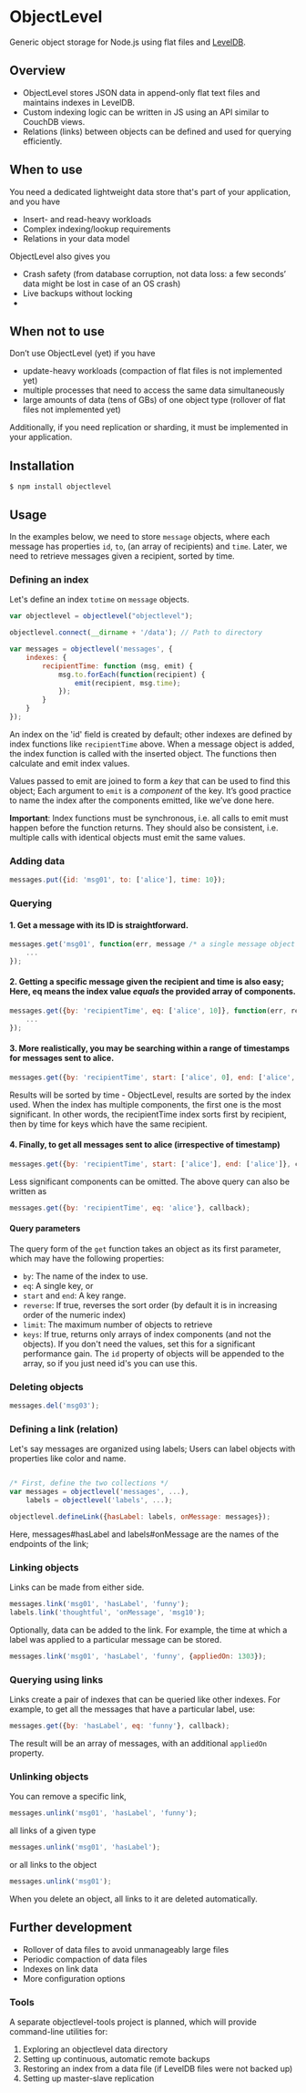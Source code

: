 ObjectLevel
===========

Generic object storage for Node.js using flat files and [LevelDB](https://code.google.com/p/leveldb/).

## Overview ##

- ObjectLevel stores JSON data in append-only flat text files and maintains indexes in LevelDB.
- Custom indexing logic can be written in JS using an API similar to CouchDB views.
- Relations (links) between objects can be defined and used for querying efficiently.

## When to use ##

You need a dedicated lightweight data store that's part of your application, and you have

- Insert- and read-heavy workloads
- Complex indexing/lookup requirements
- Relations in your data model

ObjectLevel also gives you
- Crash safety (from database corruption, not data loss: a few seconds’ data might be lost in case of an OS crash)
- Live backups without locking
- 


## When not to use ##

Don’t use ObjectLevel (yet) if you have
- update-heavy workloads (compaction of flat files is not implemented yet)
- multiple processes that need to access the same data simultaneously
- large amounts of data (tens of GBs) of one object type (rollover of flat files not implemented yet) 

Additionally, if you need replication or sharding, it must be implemented in your application.


## Installation ##

	$ npm install objectlevel

## Usage ##

In the examples below, we need to store `message` objects, where each message has properties `id`, `to`, (an array of recipients) and `time`. Later, we need to retrieve messages given a recipient, sorted by time.

### Defining an index ###

Let's define an index `totime` on `message` objects.

```javascript
var objectlevel = objectlevel("objectlevel");

objectlevel.connect(__dirname + '/data'); // Path to directory

var messages = objectlevel('messages', {
	indexes: {
		recipientTime: function (msg, emit) {
			msg.to.forEach(function(recipient) {
				emit(recipient, msg.time);
			});
		}
	}
});
```

An index on the 'id' field is created by default; other indexes are defined by index functions like `recipientTime` above. When a message object is added, the index function is called with the inserted object. The functions then calculate and emit index values.

Values passed to emit are joined to form a *key* that can be used to find this object; Each argument to `emit` is a *component* of the key. It’s good practice to name the index after the components emitted, like we’ve done here.

**Important**: Index functions must be synchronous, i.e. all calls to emit must happen before the function returns. They should also be consistent, i.e. multiple calls with identical objects must emit the same values.


### Adding data ###

```javascript
messages.put({id: 'msg01', to: ['alice'], time: 10});
```

### Querying ###

#### 1. Get a message with its ID is straightforward.

```javascript
messages.get('msg01', function(err, message /* a single message object */) {
	...
});
```

#### 2. Getting a specific message given the recipient and time is also easy; Here, eq means the index value *equals* the provided array of components.

```javascript
messages.get({by: 'recipientTime', eq: ['alice', 10]}, function(err, res /* an array */) {
	...
});
```

#### 3. More realistically, you may be searching within a range of timestamps for messages sent to alice.

```javascript
messages.get({by: 'recipientTime', start: ['alice', 0], end: ['alice', 20]}, callback);
```

Results will be sorted by time - ObjectLevel, results are sorted by the index used. When the index has multiple components, the first one is the most significant. In other words, the recipientTime index sorts first by recipient, then by time for keys which have the same recipient.

#### 4. Finally, to get all messages sent to alice (irrespective of timestamp)


```javascript
messages.get({by: 'recipientTime', start: ['alice'], end: ['alice']}, callback);
```

Less significant components can be omitted. The above query can also be written as

```javascript
messages.get({by: 'recipientTime', eq: 'alice'}, callback);
```

#### Query parameters

The query form of the `get` function takes an object as its first parameter, which may have the following properties:

 - `by`: The name of the index to use.
 - `eq`: A single key, or
 - `start` and `end`: A key range.
 - `reverse`: If true, reverses the sort order (by default it is in increasing order of the numeric index)
 - `limit`: The maximum number of objects to retrieve
 - `keys`: If true, returns only arrays of index components (and not the objects). If you don't need the values, set this for a significant performance gain. The `id` property of objects will be appended to the array, so if you just need id's you can use this.


### Deleting objects ###

```javascript
messages.del('msg03');
```

### Defining a link (relation) ###

Let's say messages are organized using labels; Users can label objects with properties like color and name. 

```javascript

/* First, define the two collections */
var messages = objectlevel('messages', ...),
    labels = objectlevel('labels', ...);

objectlevel.defineLink({hasLabel: labels, onMessage: messages});
```
Here, messages#hasLabel and labels#onMessage are the names of the endpoints of the link; 

### Linking objects ###

Links can be made from either side.
```javascript
messages.link('msg01', 'hasLabel', 'funny');
labels.link('thoughtful', 'onMessage', 'msg10');

```

Optionally, data can be added to the link. For example, the time at which a label was applied to a particular message can be stored.

```javascript
messages.link('msg01', 'hasLabel', 'funny', {appliedOn: 1303});
```

### Querying using links ###

Links create a pair of indexes that can be queried like other indexes. For example, to get all the messages that have a particular label, use:

```javascript
messages.get({by: 'hasLabel', eq: 'funny'}, callback);
```

The result will be an array of messages, with an additional `appliedOn` property.

### Unlinking objects ###

You can remove a specific link,
```javascript
messages.unlink('msg01', 'hasLabel', 'funny');
```

all links of a given type
```javascript
messages.unlink('msg01', 'hasLabel');
```

or all links to the object
```javascript
messages.unlink('msg01');
```

When you delete an object, all links to it are deleted automatically.

## Further development ##

- Rollover of data files to avoid unmanageably large files
- Periodic compaction of data files
- Indexes on link data
- More configuration options

### Tools ###

A separate objectlevel-tools project is planned, which will provide command-line utilities for:
1. Exploring an objectlevel data directory
2. Setting up continuous, automatic remote backups
3. Restoring an index from a data file (if LevelDB files were not backed up)
4. Setting up master-slave replication

